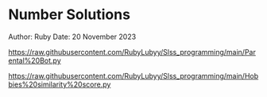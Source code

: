 # Number Solutions
Author: Ruby
Date: 20 November 2023

https://raw.githubusercontent.com/RubyLubyy/Slss_programming/main/Parental%20Bot.py

https://raw.githubusercontent.com/RubyLubyy/Slss_programming/main/Hobbies%20similarity%20score.py